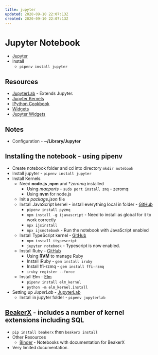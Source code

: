 ```yaml
---
title: jupyter
updated: 2020-09-10 22:07:13Z
created: 2020-09-10 22:07:13Z
---
```


# Jupyter Notebook
* [Jupyter](http://jupyter.org)
* Install
    * `pipenv install jupyter`

## Resources
* [JupyterLab](http://jupyterlab.readthedocs.io/en/stable/) - Extends Jupyter.
* [Jupyter Kernels](https://github.com/jupyter/jupyter/wiki/Jupyter-kernels)
* [IPython Cookbook](http://ipython-books.github.io)
* [Widgets](https://ipywidgets.readthedocs.io/en/latest/index.html)
* [Jupyter Widgets](https://github.com/jupyter-widgets)

## Notes
* Configuration - **~/Library/Jupyter**

## Installing the notebook - using pipenv
* Create notebook folder and cd into directory `mkdir notebook` 
* Install jupyter - `pipenv install jupyter`
* Install Kernels
    * Need **node.js** ,**npm** and **zeromq* installed
        * Using *macports* - `sudo port install zmq` - zeromq
        * Using **nvm** for node.js
    * Init a *package.json* file
    * Install JavaScript kernel - install everything local in folder - [GitHub](https://github.com/n-riesco/ijavascript)
        * `pipenv install pyzmq`
        * `npm install -g ijavascript` - Need to install as global for it to work correctly
        * `npx ijsinstall`
        * `npx ijsnotebook` - Run the notebook with JavaScript enabled
    * Install TypeScript kernel - [GitHub](https://github.com/nearbydelta/itypescript)
        * `npm install itypescript`
        * `jupyter notebook` - Typescript is now enabled.
    * Install Ruby - [GitHub](https://github.com/SciRuby/iruby)
        * Using **RVM** to manage Ruby
        * Install iRuby - `gem install iruby`
        * Install ffi-rzmq - `gem install ffi-rzmq`
        * `iruby register --force`
    * Install Elm - [Elm](https://github.com/abingham/jupyter-elm-kernel)
        * `pipenv install elm_kernel`
        * `python -m elm_kernel.install`
* Setting up *JuperLab* - [JupyterLab](http://jupyterlab.readthedocs.io/en/stable/index.html)
    * Install in jupyter folder - `pipenv jupyterlab`

## [BeakerX](http://beakerx.com) - includes a number of kernel extensions including SQL
* `pip install beakerx` then `beakerx install`
* Other Resources
    * [Binder](https://mybinder.org/v2/gh/twosigma/beakerx/0.15.2?filepath=StartHere.ipynb) - Notebooks with documentation for BeakerX
* Very limited documentation.
